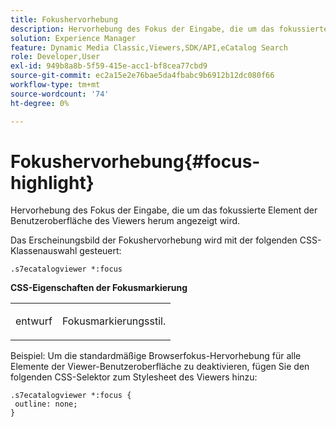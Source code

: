 ```yaml
---
title: Fokushervorhebung
description: Hervorhebung des Fokus der Eingabe, die um das fokussierte Element der Benutzeroberfläche des Viewers herum angezeigt wird.
solution: Experience Manager
feature: Dynamic Media Classic,Viewers,SDK/API,eCatalog Search
role: Developer,User
exl-id: 949b8a8b-5f59-415e-acc1-bf8cea77cbd9
source-git-commit: ec2a15e2e76bae5da4fbabc9b6912b12dc080f66
workflow-type: tm+mt
source-wordcount: '74'
ht-degree: 0%

---
```


# Fokushervorhebung{#focus-highlight}

Hervorhebung des Fokus der Eingabe, die um das fokussierte Element der Benutzeroberfläche des Viewers herum angezeigt wird.

<!--<a id="section_E8B3D0BF9FF548F188F717D6EA65EC32"></a>-->

Das Erscheinungsbild der Fokushervorhebung wird mit der folgenden CSS-Klassenauswahl gesteuert:

```
.s7ecatalogviewer *:focus
```

**CSS-Eigenschaften der Fokusmarkierung**

<table id="table_C48C56E696304C9BAFEE71BA9EA9A174"> 
 <tbody> 
  <tr> 
   <td colname="col1"> <p> <span class="codeph"> entwurf </span> </p> </td> 
   <td colname="col2"> <p> Fokusmarkierungsstil. </p> </td> 
  </tr> 
 </tbody> 
</table>

Beispiel: Um die standardmäßige Browserfokus-Hervorhebung für alle Elemente der Viewer-Benutzeroberfläche zu deaktivieren, fügen Sie den folgenden CSS-Selektor zum Stylesheet des Viewers hinzu:

```
.s7ecatalogviewer *:focus { 
 outline: none; 
}
```
